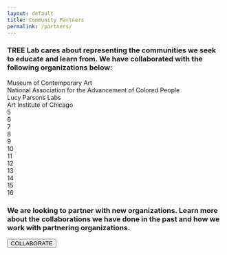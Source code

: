 ```yaml
---
layout: default
title: Community Partners
permalink: /partners/
---
```

<main>
    <h3>TREE Lab cares about representing the communities we seek to educate and learn from. We have collaborated with the following organizations below:</h3>
    <div class = "comm_org-list">
      <section class="comm_orgs">
          <section class="card" style="background-image: url('community_partners_images/mca_chicago.jpg')" onclick="window.location.href='https://mcachicago.org/'">
            <div class = "comm_org-name">
              <div class = "text">Museum of Contemporary Art</div>
          </section>
          <section class="card" style="background-image: url('community_partners_images/naacp.png')" onclick="window.location.href='https://www.naacp.org/about-us/'">
            <div class = "comm_org-name">
              <div class = "text">National Association for the Advancement of Colored People</div>
          </section>
          <section class="card" style="background-image: url('community_partners_images/LPL.jpg')" onclick="window.location.href='https://lucyparsonslabs.com/'">
            <div class = "comm_org-name">
              <div class = "text">Lucy Parsons Labs</div>
          </section>
          <section class="card" style="background-image: url('community_partners_images/art_institute.png')" onclick="window.location.href='https://www.artic.edu/'">
            <div class = "comm_org-name">
              <div class = "text">Art Institute of Chicago</div>
          </section>
          <section>5</section>
          <section>6</section>
          <section>7</section>
          <section>8</section>
          <section>9</section>
          <section>10</section>
          <section>11</section>
          <section>12</section>
          <section>13</section>
          <section>14</section>
          <section>15</section>
          <section>16</section>
      </section>
    </div>
    <h3>We are looking to partner with new organizations. Learn more about the collaborations we have done in the past and how we work with partnering organizations.</h3>
    <button onclick="window.location.href='collaborate.html'">COLLABORATE</button>
</main>
